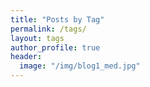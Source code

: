 ```yaml
---
title: "Posts by Tag"
permalink: /tags/
layout: tags
author_profile: true
header:
  image: "/img/blog1_med.jpg"
---
```

